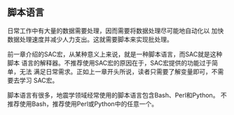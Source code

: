 ## 脚本语言

日常工作中有大量的数据需要处理，因而需要将数据处理尽可能地自动化以
加快数据处理速度并减少人力支出。这就需要脚本来实现批处理。

前一章介绍的SAC宏，从某种意义上来说，就是一种脚本语言，而SAC就是这种脚本
语言的解释器。不推荐使用SAC宏的原因在于，SAC宏提供的功能过于简单，无法
满足日常需求。正如上一章开头所说，读者只需要了解变量即可，不需要去学习
SAC宏。

脚本语言有很多，地震学领域经常使用的脚本语言包含Bash、Perl和Python。
不推荐使用Bash，推荐使用Perl或Python中的任意一个。
